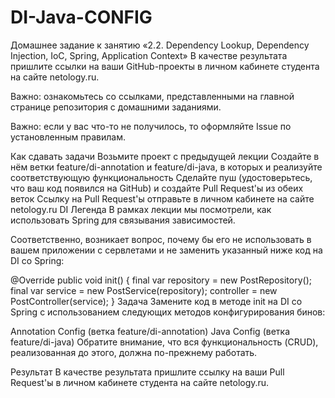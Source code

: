 # DI-Java-CONFIG
Домашнее задание к занятию «2.2. Dependency Lookup, Dependency Injection, IoC, Spring, Application Context»
В качестве результата пришлите ссылки на ваши GitHub-проекты в личном кабинете студента на сайте netology.ru.

Важно: ознакомьтесь со ссылками, представленными на главной странице репозитория с домашними заданиями.

Важно: если у вас что-то не получилось, то оформляйте Issue по установленным правилам.

Как сдавать задачи
Возьмите проект с предыдущей лекции
Создайте в нём ветки feature/di-annotation и feature/di-java, в которых и реализуйте соответствующую функциональность
Сделайте пуш (удостоверьтесь, что ваш код появился на GitHub) и создайте Pull Request'ы из обеих веток
Ссылку на Pull Request'ы отправьте в личном кабинете на сайте netology.ru
DI
Легенда
В рамках лекции мы посмотрели, как использовать Spring для связывания зависимостей.

Соответственно, возникает вопрос, почему бы его не использовать в вашем приложении с сервлетами и не заменить указанный ниже код на DI со Spring:

@Override
public void init() {
    final var repository = new PostRepository();
    final var service = new PostService(repository);
    controller = new PostController(service);
}
Задача
Замените код в методе init на DI со Spring с использованием следующих методов конфигурирования бинов:

Annotation Config (ветка feature/di-annotation)
Java Config (ветка feature/di-java)
Обратите внимание, что вся функциональность (CRUD), реализованная до этого, должна по-прежнему работать.

Результат
В качестве результата пришлите ссылку на ваши Pull Request'ы в личном кабинете студента на сайте netology.ru.
